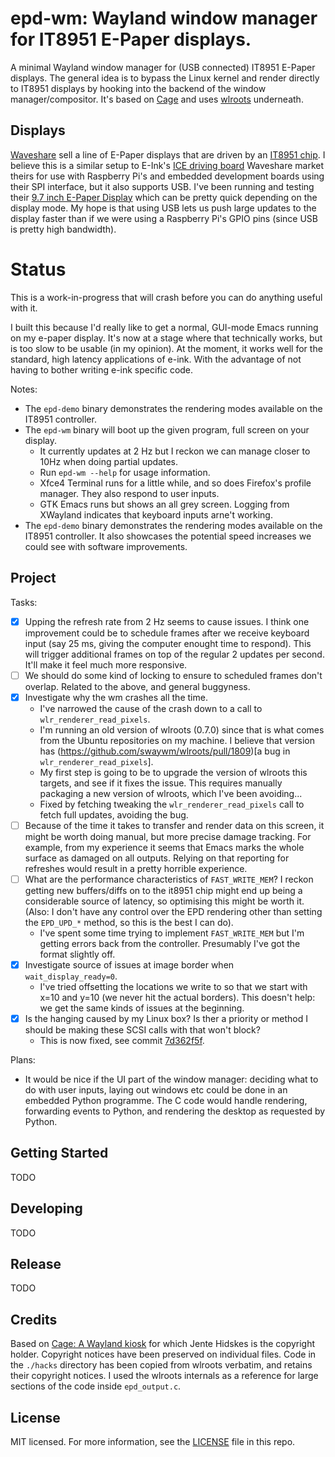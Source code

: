 # epd-wm: Wayland window manager for IT8951 E-Paper displays.

A minimal Wayland window manager for (USB connected) IT8951 E-Paper
displays. The general idea is to bypass the Linux kernel and render
directly to IT8951 displays by hooking into the backend of the window
manager/compositor. It's based on
[Cage](https://hjdskes.nl/projects/cage) and uses
[wlroots](https://github.com/swaywm/wlroots) underneath.

## Displays

[Waveshare](https://www.waveshare.com/) sell a line of E-Paper
displays that are driven by an [IT8951
chip](http://www.ite.com.tw/en/product/view?mid=95).  I believe this
is a similar setup to E-Ink's [ICE driving
board](https://shopkits.eink.com/product/ice-driving-board/) Waveshare
market theirs for use with Raspberry Pi's and embedded development
boards using their SPI interface, but it also supports USB.  I've been
running and testing their [9.7 inch E-Paper
Display](https://www.waveshare.com/9.7inch-e-paper-hat.htm) which can
be pretty quick depending on the display mode. My hope is that using
USB lets us push large updates to the display faster than if we were
using a Raspberry Pi's GPIO pins (since USB is pretty high bandwidth).

# Status
This is a work-in-progress that will crash before you can do anything
useful with it.

I built this because I'd really like to get a normal, GUI-mode Emacs
running on my e-paper display. It's now at a stage where that
technically works, but is too slow to be usable (in my opinion). At
the moment, it works well for the standard, high latency applications
of e-ink. With the advantage of not having to bother writing e-ink
specific code.

Notes:
  - The `epd-demo` binary demonstrates the rendering modes available on the
    IT8951 controller.
  - The `epd-wm` binary will boot up the given program, full screen on your display.
      - It currently updates at 2 Hz but I reckon we can manage closer to 10Hz when doing partial updates.
      - Run `epd-wm --help` for usage information.
      - Xfce4 Terminal runs for a little while, and so does Firefox's
      profile manager. They also respond to user inputs.
      - GTK Emacs runs but shows an all grey screen. Logging from
      XWayland indicates that keyboard inputs arne't working.
  - The `epd-demo` binary demonstrates the rendering modes available on the
    IT8951 controller. It also showcases the potential speed increases
    we could see with software improvements.

## Project

Tasks:

  - [x] Upping the refresh rate from 2 Hz seems to cause issues. I
        think one improvement could be to schedule frames after we
        receive keyboard input (say 25 ms, giving the computer
        enought time to respond). This will trigger additional frames
        on top of the regular 2 updates per second. It'll make it feel
        much more responsive.
  - [ ] We should do some kind of locking to ensure to scheduled
        frames don't overlap. Related to the above, and general
        buggyness.
  - [x] Investigate why the wm crashes all the time.
     - I've narrowed the cause of the crash down to a call to `wlr_renderer_read_pixels`. 
     - I'm running an old version of wlroots (0.7.0) since that is what comes from the 
       Ubuntu repositories on my machine. I believe that version has 
       (https://github.com/swaywm/wlroots/pull/1809)[a bug in  `wlr_renderer_read_pixels`].
     - My first step is going to be to upgrade the version of wlroots this targets, and 
       see if it fixes the issue. This requires manually packaging a new version of wlroots,
       which I've been avoiding...
     - Fixed by fetching tweaking the `wlr_renderer_read_pixels` call
       to fetch full updates, avoiding the bug.
  - [ ] Because of the time it takes to transfer and render data on this screen, it might be
       worth doing manual, but more precise damage tracking. For example, from my experience
       it seems that Emacs marks the whole surface as damaged on all outputs. Relying on that
       reporting for refreshes would result in a pretty horrible experience.
  - [ ] What are the performance characteristics of `FAST_WRITE_MEM`?
        I reckon getting new buffers/diffs on to the it8951
        chip might end up being a considerable source of latency, so
        optimising this might be worth it. (Also: I don't have any
        control over the EPD rendering other than setting the
        `EPD_UPD_*` method, so this is the best I can do).
    - I've spent some time trying to implement `FAST_WRITE_MEM` but I'm 
      getting errors back from the controller. Presumably I've got the 
      format slightly off.
  - [x] Investigate source of issues at image border when `wait_display_ready=0`.
    - I've tried offsetting the locations we write to so that we start
      with x=10 and y=10 (we never hit the actual borders). This
      doesn't help: we get the same kinds of issues at the beginning.
  - [x] Is the hanging caused by my Linux box? Is ther a priority or
        method I should be making these SCSI calls with that won't
        block?
    - This is now fixed, see commit [7d362f5f](https://github.com/dj311/epd-wm/commit/7d362f5f686b1d6541910843c60f21bc284532e2).
      

Plans:

  - It would be nice if the UI part of the window manager: deciding
    what to do with user inputs, laying out windows etc could be done
    in an embedded Python programme. The C code would handle
    rendering, forwarding events to Python, and rendering the desktop
    as requested by Python.

## Getting Started
TODO

## Developing
TODO

## Release
TODO

## Credits
Based on [Cage: A Wayland kiosk](https://github.com/Hjdskes/cage) for which Jente Hidskes is the copyright holder. Copyright notices have been preserved on individual files. Code in the `./hacks` directory has been copied from wlroots verbatim, and retains their copyright notices. I used the wlroots internals as a reference for large sections of the code inside `epd_output.c`.

## License
MIT licensed. For more information, see the [LICENSE](./LICENSE) file in this repo.
